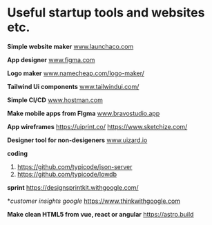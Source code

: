 # Useful startup tools and websites etc.

**Simple website maker** www.launchaco.com

**App designer** www.figma.com

**Logo maker** www.namecheap.com/logo-maker/

**Tailwind Ui components** www.tailwindui.com/

**Simple CI/CD** www.hostman.com

**Make mobile apps from FIgma** www.bravostudio.app

**App wireframes**
  https://uiprint.co/
  https://www.sketchize.com/


**Designer tool for non-desigeners** www.uizard.io


**coding**

1. https://github.com/typicode/json-server
2. https://github.com/typicode/lowdb

**sprint** https://designsprintkit.withgoogle.com/

**customer insights google* https://www.thinkwithgoogle.com

**Make clean HTML5 from vue, react or angular** https://astro.build
